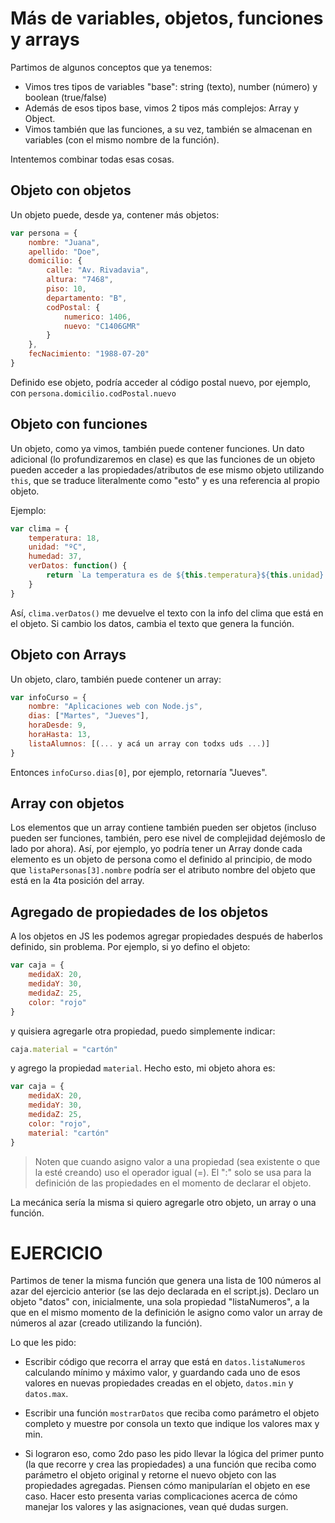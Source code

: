 # Más de variables, objetos, funciones y arrays

Partimos de algunos conceptos que ya tenemos:
- Vimos tres tipos de variables "base": string (texto), number (número) y boolean (true/false)
- Además de esos tipos base, vimos 2 tipos más complejos: Array y Object.
- Vimos también que las funciones, a su vez, también se almacenan en variables (con el mismo nombre de la función).

Intentemos combinar todas esas cosas.

## Objeto con objetos

Un objeto puede, desde ya, contener más objetos:

```javascript
var persona = {
    nombre: "Juana",
    apellido: "Doe",
    domicilio: {
        calle: "Av. Rivadavia",
        altura: "7468",
        piso: 10,
        departamento: "B",
        codPostal: {
            numerico: 1406,
            nuevo: "C1406GMR"
        }
    },
    fecNacimiento: "1988-07-20"
}
```

Definido ese objeto, podría acceder al código postal nuevo, por ejemplo, con `persona.domicilio.codPostal.nuevo`


## Objeto con funciones

Un objeto, como ya vimos, también puede contener funciones. Un dato adicional (lo profundizaremos en clase) es que las funciones de un objeto pueden acceder a las propiedades/atributos de ese mismo objeto utilizando `this`, que se traduce literalmente como "esto" y es una referencia al propio objeto.

Ejemplo:

```javascript
var clima = {
    temperatura: 18,
    unidad: "ºC",
    humedad: 37,
    verDatos: function() {
        return `La temperatura es de ${this.temperatura}${this.unidad} y la humedad del ${this.humedad}%`
    }
}
```

Así, `clima.verDatos()` me devuelve el texto con la info del clima que está en el objeto. Si cambio los datos, cambia el texto que genera la función.

## Objeto con Arrays

Un objeto, claro, también puede contener un array:

```javascript
var infoCurso = {
    nombre: "Aplicaciones web con Node.js",
    dias: ["Martes", "Jueves"],
    horaDesde: 9,
    horaHasta: 13,
    listaAlumnos: [(... y acá un array con todxs uds ...)]
}
```

Entonces `infoCurso.dias[0]`, por ejemplo, retornaría "Jueves".


## Array con objetos

Los elementos que un array contiene también pueden ser objetos (incluso pueden ser funciones, también, pero ese nivel de complejidad dejémoslo de lado por ahora). Así, por ejemplo, yo podría tener un Array donde cada elemento es un objeto de persona como el definido al principio, de modo que `listaPersonas[3].nombre` podría ser el atributo nombre del objeto que está en la 4ta posición del array.


## Agregado de propiedades de los objetos

A los objetos en JS les podemos agregar propiedades después de haberlos definido, sin problema. Por ejemplo, si yo defino el objeto:

```javascript
var caja = {
    medidaX: 20,
    medidaY: 30,
    medidaZ: 25,
    color: "rojo"
}
```

y quisiera agregarle otra propiedad, puedo simplemente indicar:

```javascript
caja.material = "cartón"
```

y agrego la propiedad `material`. Hecho esto, mi objeto ahora es:

```javascript
var caja = {
    medidaX: 20,
    medidaY: 30,
    medidaZ: 25,
    color: "rojo",
    material: "cartón"
}
```

> Noten que cuando asigno valor a una propiedad (sea existente o que la esté creando) uso el operador igual (=). El ":" solo se usa para la definición de las propiedades en el momento de declarar el objeto.

La mecánica sería la misma si quiero agregarle otro objeto, un array o una función.


# EJERCICIO

Partimos de tener la misma función que genera una lista de 100 números al azar del ejercicio anterior (se las dejo declarada en el script.js). Declaro un objeto "datos" con, inicialmente, una sola propiedad "listaNumeros", a la que en el mismo momento de la definición le asigno como valor un array de números al azar (creado utilizando la función).

Lo que les pido:
- Escribir código que recorra el array que está en `datos.listaNumeros` calculando mínimo y máximo valor, y guardando cada uno de esos valores en nuevas propiedades creadas en el objeto, `datos.min` y `datos.max`.

- Escribir una función `mostrarDatos` que reciba como parámetro el objeto completo y muestre por consola un texto que indique los valores max y min.

- Si lograron eso, como 2do paso les pido llevar la lógica del primer punto (la que recorre y crea las propiedades) a una función que reciba como parámetro el objeto original y retorne el nuevo objeto con las propiedades agregadas. Piensen cómo manipularían el objeto en ese caso. Hacer esto presenta varias complicaciones acerca de cómo manejar los valores y las asignaciones, vean qué dudas surgen.